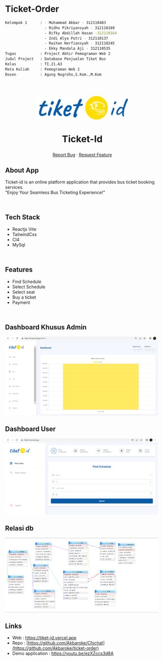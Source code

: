 # Ticket-Order

```bash
Kelompok 1      : - Muhammad Akbar - 312110483
                  - Ridho Pikriyansyah - 312110169
                  - Rifky Abdillah Hasan -312110164
                  - Indi Alya Putri - 312110137
                  - Raihan Herfiansyah - 312110245
                  - Ekky Mandala Aji - 312110535
Tugas           : Project Akhir Pemograman Web 2
Judul Project   : Database Penjualan Tiket Bus
Kelas           : TI.21.A3
Mata Kuliah     : Pemograman Web 2
Dosen           : Agung Nugroho,S.Kom.,M.Kom
```

</br></br>

 <a href="[https://tiket-id.vercel.app)">
 <a href="[https://youtu.be/ezXZccs3d8Akan]">

<div align="center">    
  <img src="client/src/assets/Logo.svg" alt="Logo" width="300">
  </a>
  <h2 style="font-size:30px;" align="center"><strong>Ticket-Id</strong></h2>
  <p align="center">
    <a href="https://github.com/Akbaroke/Chichat/issues">Report Bug</a>
    ·
    <a href="https://github.com/Akbaroke/Chichat/issues">Request Feature</a>
  </p>

</div>

## About App

Ticket-id is an online platform application that provides bus ticket booking services.
<br/>
"Enjoy Your Seamless Bus Ticketing Experience!"

<br/>

## Tech Stack

- Reactjs Vite
- TailwindCss
- CI4
- MySql


<br/>

## Features

- Find Schedule
- Select Schedule
- Select seat
- Buy a ticket
- Payment

<br/>

## Dashboard Khusus Admin
  <img src="admin.png" alt="Logo" width="500">
  </a>
<br/>

## Dashboard User
  <img src="user.png" alt="Logo" width="500">
  </a>
  <br/>

## Relasi db
 <img src="Screenshot 2023-07-01 205322.png" alt="Logo" width="500">
  </a>
  <br/>
  
## Links

- Web : https://tiket-id.vercel.app
- Repo : [https://github.com/Akbaroke/Chichat](https://github.com/Akbaroke/ticket-order)
- Demo application : https://youtu.be/ezXZccs3d8A


